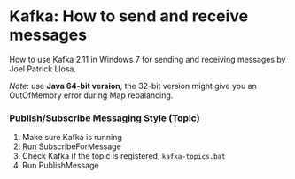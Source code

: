 # Kafka: How to send and receive messages
How to use Kafka 2.11 in Windows 7 for sending and receiving messages by Joel Patrick Llosa.

*Note:* use **Java 64-bit version**, the 32-bit version might give you an OutOfMemory error
during Map rebalancing.

### Publish/Subscribe Messaging Style (Topic)
1. Make sure Kafka is running
2. Run SubscribeForMessage
3. Check Kafka if the topic is registered, `kafka-topics.bat`
4. Run PublishMessage
